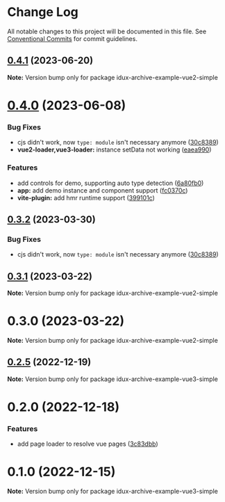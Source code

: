 # Change Log

All notable changes to this project will be documented in this file.
See [Conventional Commits](https://conventionalcommits.org) for commit guidelines.

## [0.4.1](https://github.com/sallerli1/archive/compare/v0.4.0...v0.4.1) (2023-06-20)

**Note:** Version bump only for package idux-archive-example-vue2-simple

# [0.4.0](https://github.com/sallerli1/archive/compare/v0.3.1...v0.4.0) (2023-06-08)

### Bug Fixes

- cjs didn't work, now `type: module` isn't necessary anymore ([30c8389](https://github.com/sallerli1/archive/commit/30c83898e921a44d308692193c1b785688c2c650))
- **vue2-loader,vue3-loader:** instance setData not working ([eaea990](https://github.com/sallerli1/archive/commit/eaea990b3e5db376fb6c6ae3a7de74690925e16e))

### Features

- add controls for demo, supporting auto type detection ([6a80fb0](https://github.com/sallerli1/archive/commit/6a80fb096a4c2beceff617f28efaf4575409f3db))
- **app:** add demo instance and component support ([fc0370c](https://github.com/sallerli1/archive/commit/fc0370cb208159f06badfceb784620109f5698dc))
- **vite-plugin:** add hmr runtime support ([399101c](https://github.com/sallerli1/archive/commit/399101c02f38b2b6f00074a65dc6dbb7483df698))

## [0.3.2](https://github.com/IDuxFE/archive/compare/v0.3.1...v0.3.2) (2023-03-30)

### Bug Fixes

- cjs didn't work, now `type: module` isn't necessary anymore ([30c8389](https://github.com/IDuxFE/archive/commit/30c83898e921a44d308692193c1b785688c2c650))

## [0.3.1](https://github.com/sallerli1/archive/compare/v0.3.0...v0.3.1) (2023-03-22)

**Note:** Version bump only for package idux-archive-example-vue2-simple

# 0.3.0 (2023-03-22)

**Note:** Version bump only for package idux-archive-example-vue2-simple

## [0.2.5](https://github.com/IDuxFE/archive/compare/v0.2.4...v0.2.5) (2022-12-19)

**Note:** Version bump only for package idux-archive-example-vue3-simple

# 0.2.0 (2022-12-18)

### Features

- add page loader to resolve vue pages ([3c83dbb](https://github.com/IDuxFE/archive/commit/3c83dbbbc3c11527fd1edc19bd4c7a1b2c4c546a))

# 0.1.0 (2022-12-15)

**Note:** Version bump only for package idux-archive-example-vue3-simple
